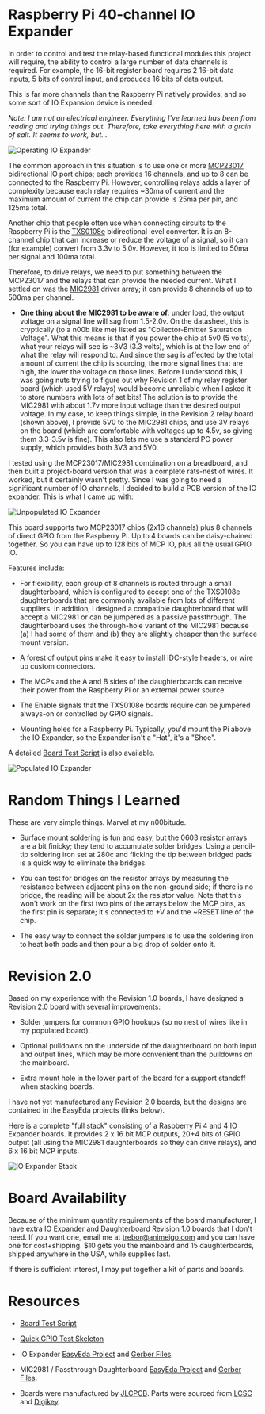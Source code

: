 # Raspberry Pi 40-channel IO Expander

In order to control and test the relay-based functional modules this project will require, the ability to control a large number of data channels is required. For example, the 16-bit register board requires 2 16-bit data inputs, 5 bits of control input, and produces 16 bits of data output.

This is far more channels than the Raspberry Pi natively provides, and so some sort of IO Expansion device is needed.

*Note: I am not an electrical engineer. Everything I've learned has been from reading and trying things out. Therefore, take everything here with a grain of salt. It seems to work, but...*

![Operating IO Expander](/Images/IOExp-Operating.jpg)

The common approach in this situation is to use one or more [MCP23017](/Datasheets/MCP23017.pdf) bidirectional IO port chips; each provides 16 channels, and up to 8 can be connected to the Raspberry Pi. However, controlling relays adds a layer of complexity because each relay requires ~30ma of current and the maximum amount of current the chip can provide is 25ma per pin, and 125ma total.

Another chip that people often use when connecting circuits to the Raspberry Pi is the [TXS0108e](/Datasheets/txs0108e.pdf) bidirectional level converter. It is an 8-channel chip that can increase or reduce the voltage of a signal, so it can (for example) convert from 3.3v to 5.0v. However, it too is limited to 50ma per signal and 100ma total.

Therefore, to drive relays, we need to put something between the MCP23017 and the relays that can provide the needed current. What I settled on was the [MIC2981](/Datasheets/mic2981.pdf) driver array; it can provide 8 channels of up to 500ma per channel.

* **One thing about the MIC2981 to be aware of**: under load, the output voltage on a signal line will sag from 1.5-2.0v. On the datasheet, this is cryptically (to a n00b like me) listed as "Collector-Emitter Saturation Voltage". What this means is that if you power the chip at 5v0 (5 volts), what your relays will see is ~3V3 (3.3 volts), which is at the low end of what the relay will respond to. And since the sag is affected by the total amount of current the chip is sourcing, the more signal lines that are high, the lower the voltage on those lines. Before I understood this, I was going nuts trying to figure out why Revision 1 of my relay register board (which used 5V relays) would become unreliable when I asked it to store numbers with lots of set bits! The solution is to provide the MIC2981 with about 1.7v more input voltage than the desired output voltage. In my case, to keep things simple, in the Revision 2 relay board (shown above), I provide 5V0 to the MIC2981 chips, and use 3V relays on the board (which are comfortable with voltages up to 4.5v, so giving them 3.3-3.5v is fine). This also lets me use a standard PC power supply, which provides both 3V3 and 5V0.

I tested using the MCP23017/MIC2981 combination on a breadboard, and then built a project-board version that was a complete rats-nest of wires. It worked, but it certainly wasn't pretty. Since I was going to need a significant number of IO channels, I decided to build a PCB version of the IO expander. This is what I came up with:

![Unpopulated IO Expander](/Images/IOExp-Unpopulated.jpg)

This board supports two MCP23017 chips (2x16 channels) plus 8 channels of direct GPIO from the Raspberry Pi. Up to 4 boards can be daisy-chained together. So you can have up to 128 bits of MCP IO, plus all the usual GPIO IO.

Features include:

* For flexibility, each group of 8 channels is routed through a small daughterboard, which is configured to accept one of the TXS0108e daughterboards that are commonly available from lots of different suppliers. In addition, I designed a compatible daughterboard that will accept a MIC2981 or can be jumpered as a passive passthrough. The daughterboard uses the through-hole variant of the MIC2981 because (a) I had some of them and (b) they are slightly cheaper than the surface mount version.

* A forest of output pins make it easy to install IDC-style headers, or wire up custom connectors.

* The MCPs and the A and B sides of the daughterboards can receive their power from the Raspberry Pi or an external power source.

* The Enable signals that the TXS0108e boards require can be jumpered always-on or controlled by GPIO signals.

* Mounting holes for a Raspberry Pi. Typically, you'd mount the Pi above the IO Expander, so the Expander isn't a "Hat", it's a "Shoe".

A detailed [Board Test Script](/HardwareTests/MCPLoopback.py) is also available.

![Populated IO Expander](/Images/IOExp-Populated.jpg)

# Random Things I Learned

These are very simple things. Marvel at my n00bitude.

* Surface mount soldering is fun and easy, but the 0603 resistor arrays are a bit finicky; they tend to accumulate solder bridges. Using a pencil-tip soldering iron set at 280c and flicking the tip between bridged pads is a quick way to eliminate the bridges.

* You can test for bridges on the resistor arrays by measuring the resistance between adjacent pins on the non-ground side; if there is no bridge, the reading will be about 2x the resistor value. Note that this won't work on the first two pins of the arrays below the MCP pins, as the first pin is separate; it's connected to +V and the ~RESET line of the chip.

* The easy way to connect the solder jumpers is to use the soldering iron to heat both pads and then pour a big drop of solder onto it.

# Revision 2.0

Based on my experience with the Revision 1.0 boards, I have designed a Revision 2.0 board with several improvements:

* Solder jumpers for common GPIO hookups (so no nest of wires like in my populated board).

* Optional pulldowns on the underside of the daughterboard on both input and output lines, which may be more convenient than the pulldowns on the mainboard.

* Extra mount hole in the lower part of the board for a support standoff when stacking boards.

I have not yet manufactured any Revision 2.0 boards, but the designs are contained in the EasyEda projects (links below).

Here is a complete "full stack" consisting of a Raspberry Pi 4 and 4 IO Expander boards. It provides 2 x 16 bit MCP outputs, 20+4 bits of GPIO output (all using the MIC2981 daughterboards so they can drive relays), and 6 x 16 bit MCP inputs.

![IO Expander Stack](/Images/IOExp-Fullstack.jpg)

# Board Availability

Because of the minimum quantity requirements of the board manufacturer, I have extra IO Expander and Daughterboard Revision 1.0 boards that I don't need. If you want one, email me at trebor@animeigo.com and you can have one for cost+shipping. $10 gets you the mainboard and 15 daughterboards, shipped anywhere in the USA, while supplies last.

If there is sufficient interest, I may put together a kit of parts and boards.

# Resources

* [Board Test Script](/HardwareTests/MCPLoopback.py)

* [Quick GPIO Test Skeleton](/HardwareTests/GPIO.py)

* IO Expander [EasyEda Project](https://easyeda.com/MadOverlord/rbp-io-expander) and [Gerber Files](/Gerber/IO_Expander_Rev_1.0.zip).

* MIC2981 / Passthrough Daughterboard [EasyEda Project](https://easyeda.com/MadOverlord/io-expander-daughterboard) and [Gerber Files](/Gerber/IO_Expander_Daughterboard_Rev_1.0.zip).

* Boards were manufactured by [JLCPCB](https://jlcpcb.com/). Parts were sourced from [LCSC](https://lcsc.com/) and [Digikey](https://www.digikey.com/).
